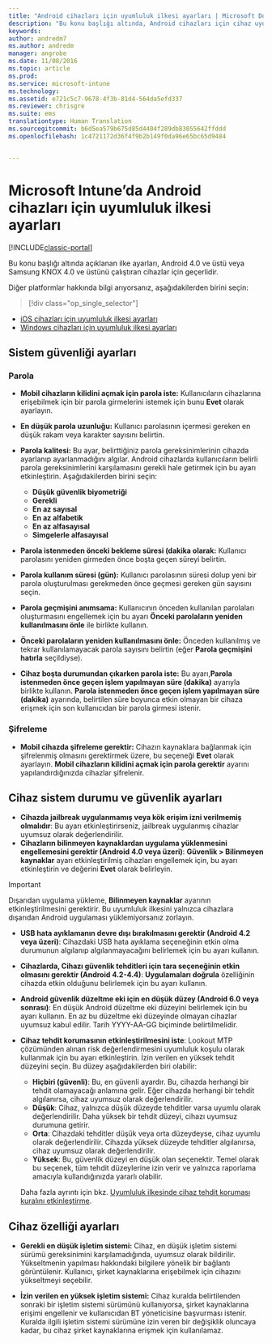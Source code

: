 ```yaml
---
title: "Android cihazları için uyumluluk ilkesi ayarları | Microsoft Docs"
description: "Bu konu başlığı altında, Android cihazları için cihaz uyumluluk ilkesi ayarları açıklanır."
keywords: 
author: andredm7
ms.author: andredm
manager: angrobe
ms.date: 11/08/2016
ms.topic: article
ms.prod: 
ms.service: microsoft-intune
ms.technology: 
ms.assetid: e721c5c7-9678-4f3b-81d4-564da5efd337
ms.reviewer: chrisgre
ms.suite: ems
translationtype: Human Translation
ms.sourcegitcommit: b6d5ea579b675d85d4404f289db83055642ffddd
ms.openlocfilehash: 1c4721172d36f4f9b2b149f0da96e65bc65d9484


---
```



# <a name="compliance-policy-settings-for-android-devices-in-microsoft-intune"></a>Microsoft Intune’da Android cihazları için uyumluluk ilkesi ayarları

[!INCLUDE[classic-portal](../includes/classic-portal.md)]

Bu konu başlığı altında açıklanan ilke ayarları, Android 4.0 ve üstü veya Samsung KNOX 4.0 ve üstünü çalıştıran cihazlar için geçerlidir.

Diğer platformlar hakkında bilgi arıyorsanız, aşağıdakilerden birini seçin:
> [!div class="op_single_selector"]
- [iOS cihazları için uyumluluk ilkesi ayarları](ios-compliance-policy-settings-in-microsoft-intune.md)
- [Windows cihazları için uyumluluk ilkesi ayarları](windows-compliance-policy-settings-in-microsoft-intune.md)

## <a name="system-security-settings"></a>Sistem güvenliği ayarları
### <a name="password"></a>Parola
- **Mobil cihazların kilidini açmak için parola iste:** Kullanıcıların cihazlarına erişebilmek için bir parola girmelerini istemek için bunu **Evet** olarak ayarlayın.

-  **En düşük parola uzunluğu:** Kullanıcı parolasının içermesi gereken en düşük rakam veya karakter sayısını belirtin.

- **Parola kalitesi:** Bu ayar, belirttiğiniz parola gereksinimlerinin cihazda ayarlanıp ayarlanmadığını algılar. Android cihazlarda kullanıcıların belirli parola gereksinimlerini karşılamasını gerekli hale getirmek için bu ayarı etkinleştirin. Aşağıdakilerden birini seçin:

  -   **Düşük güvenlik biyometriği**
  -   **Gerekli**
  -   **En az sayısal**
  -   **En az alfabetik**
  -   **En az alfasayısal**
  -   **Simgelerle alfasayısal**

- **Parola istenmeden önceki bekleme süresi (dakika olarak:**  Kullanıcı parolasını yeniden girmeden önce boşta geçen süreyi belirtin.

- **Parola kullanım süresi (gün):** Kullanıcı parolasının süresi dolup yeni bir parola oluşturulması gerekmeden önce geçmesi gereken gün sayısını seçin.

- **Parola geçmişini anımsama:** Kullanıcının önceden kullanılan parolaları oluşturmasını engellemek için bu ayarı **Önceki parolaların yeniden kullanılmasını önle** ile birlikte kullanın.

- **Önceki parolaların yeniden kullanılmasını önle:** Önceden kullanılmış ve tekrar kullanılamayacak parola sayısını belirtin (eğer **Parola geçmişini hatırla** seçildiyse).

- **Cihaz boşta durumundan çıkarken parola iste:** Bu ayarı,**Parola istenmeden önce geçen işlem yapılmayan süre (dakika)** ayarıyla birlikte kullanın. **Parola istenmeden önce geçen işlem yapılmayan süre (dakika)** ayarında, belirtilen süre boyunca etkin olmayan bir cihaza erişmek için son kullanıcıdan bir parola girmesi istenir.

### <a name="encryption"></a>Şifreleme
- **Mobil cihazda şifreleme gerektir:** Cihazın kaynaklara bağlanmak için şifrelenmiş olmasını gerektirmek üzere, bu seçeneği **Evet** olarak ayarlayın. **Mobil cihazların kilidini açmak için parola gerektir** ayarını yapılandırdığınızda cihazlar şifrelenir.

## <a name="device-health-and-security-settings"></a>Cihaz sistem durumu ve güvenlik ayarları

- **Cihazda jailbreak uygulanmamış veya kök erişim izni verilmemiş olmalıdır**: Bu ayarı etkinleştirirseniz, jailbreak uygulanmış cihazlar uyumsuz olarak değerlendirilir.
- **Cihazların bilinmeyen kaynaklardan uygulama yüklenmesini engellemesini gerektir (Android 4.0 veya üzeri)**: **Güvenlik > Bilinmeyen kaynaklar** ayarı etkinleştirilmiş cihazları engellemek için, bu ayarı etkinleştirin ve değerini **Evet** olarak belirleyin.  

>[!IMPORTANT]
>Dışarıdan uygulama yükleme, **Bilinmeyen kaynaklar** ayarının etkinleştirilmesini gerektirir. Bu uyumluluk ilkesini yalnızca cihazlara dışarıdan Android uygulaması yüklemiyorsanız zorlayın.

- **USB hata ayıklamanın devre dışı bırakılmasını gerektir (Android 4.2 veya üzeri)**: Cihazdaki USB hata ayıklama seçeneğinin etkin olma durumunun algılanıp algılanmayacağını belirlemek için bu ayarı kullanın.
- **Cihazlarda, Cihazı güvenlik tehditleri için tara seçeneğinin etkin olmasını gerektir (Android 4.2-4.4)**: **Uygulamaları doğrula** özelliğinin cihazda etkin olduğunu belirlemek için bu ayarı kullanın.
- **Android güvenlik düzeltme eki için en düşük düzey (Android 6.0 veya sonrası)**: En düşük Android düzeltme eki düzeyini belirlemek için bu ayarı kullanın.  En az bu düzeltme eki düzeyinde olmayan cihazlar uyumsuz kabul edilir. Tarih YYYY-AA-GG biçiminde belirtilmelidir.
- **Cihaz tehdit korumasının etkinleştirilmesini iste**: Lookout MTP çözümünden alınan risk değerlendirmesini uyumluluk koşulu olarak kullanmak için bu ayarı etkinleştirin. İzin verilen en yüksek tehdit düzeyini seçin. Bu düzey aşağıdakilerden biri olabilir:

  - **Hiçbiri (güvenli)**: Bu, en güvenli ayardır. Bu, cihazda herhangi bir tehdit olamayacağı anlamına gelir. Eğer cihazda herhangi bir tehdit algılanırsa, cihaz uyumsuz olarak değerlendirilir.
  - **Düşük**: Cihaz, yalnızca düşük düzeyde tehditler varsa uyumlu olarak değerlendirilir. Daha yüksek bir tehdit düzeyi, cihazı uyumsuz durumuna getirir.
  - **Orta**: Cihazdaki tehditler düşük veya orta düzeydeyse, cihaz uyumlu olarak değerlendirilir. Cihazda yüksek düzeyde tehditler algılanırsa, cihaz uyumsuz olarak değerlendirilir.
  - **Yüksek**: Bu, güvenlik düzeyi en düşük olan seçenektir. Temel olarak bu seçenek, tüm tehdit düzeylerine izin verir ve yalnızca raporlama amacıyla kullandığınızda yararlı olabilir.

  Daha fazla ayrıntı için bkz. [Uyumluluk ilkesinde cihaz tehdit koruması kuralını etkinleştirme](enable-device-threat-protection-rule-in-compliance-policy.md).

## <a name="device-property-settings"></a>Cihaz özelliği ayarları

- **Gerekli en düşük işletim sistemi:** Cihaz, en düşük işletim sistemi sürümü gereksinimini karşılamadığında, uyumsuz olarak bildirilir.
  Yükseltmenin yapılması hakkındaki bilgilere yönelik bir bağlantı görüntülenir. Kullanıcı, şirket kaynaklarına erişebilmek için cihazını yükseltmeyi seçebilir.

- **İzin verilen en yüksek işletim sistemi:** Cihaz kuralda belirtilenden sonraki bir işletim sistemi sürümünü kullanıyorsa, şirket kaynaklarına erişimi engellenir ve kullanıcıdan BT yöneticisine başvurması istenir. Kuralda ilgili işletim sistemi sürümüne izin veren bir değişiklik oluncaya kadar, bu cihaz şirket kaynaklarına erişmek için kullanılamaz.



<!--HONumber=Dec16_HO2-->


